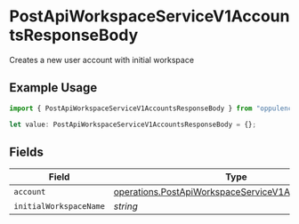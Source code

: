 # PostApiWorkspaceServiceV1AccountsResponseBody

Creates a new user account with initial workspace

## Example Usage

```typescript
import { PostApiWorkspaceServiceV1AccountsResponseBody } from "oppulence-backend-sdk/models/operations";

let value: PostApiWorkspaceServiceV1AccountsResponseBody = {};
```

## Fields

| Field                                                                                                                      | Type                                                                                                                       | Required                                                                                                                   | Description                                                                                                                |
| -------------------------------------------------------------------------------------------------------------------------- | -------------------------------------------------------------------------------------------------------------------------- | -------------------------------------------------------------------------------------------------------------------------- | -------------------------------------------------------------------------------------------------------------------------- |
| `account`                                                                                                                  | [operations.PostApiWorkspaceServiceV1AccountsAccount](../../models/operations/postapiworkspaceservicev1accountsaccount.md) | :heavy_minus_sign:                                                                                                         | N/A                                                                                                                        |
| `initialWorkspaceName`                                                                                                     | *string*                                                                                                                   | :heavy_minus_sign:                                                                                                         | N/A                                                                                                                        |